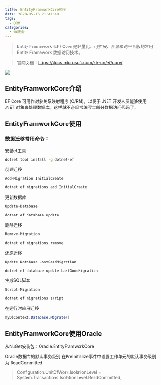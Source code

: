 ```yaml
---
title: EntityFramworkCore相关
date: 2020-05-15 21:41:40
tags:
  - ORM
categories:
  - 微服务
---
```


> Entity Framework (EF) Core 是轻量化、可扩展、开源和跨平台版的常用 Entity Framework 数据访问技术。

> 官网文档：https://docs.microsoft.com/zh-cn/ef/core/

![](https://cdn.jsdelivr.net/gh/uncmd/MyResource/Hexo/images/efcore.jpg)

<!-- more -->

## EntityFramworkCore介绍

EF Core 可用作对象关系映射程序 (O/RM)，以便于 .NET 开发人员能够使用 .NET 对象来处理数据库，这样就不必经常编写大部分数据访问代码了。

## EntityFramworkCore使用

### 数据迁移常用命令：

安装ef工具

```bash
dotnet tool install -g dotnet-ef
```

创建迁移

```bash
Add-Migration InitialCreate

dotnet ef migrations add InitialCreate
```

更新数据库

```bash
Update-Database

dotnet ef database update
```

删除迁移

```bash
Remove-Migration

dotnet ef migrations remove
```

还原迁移

```bash
Update-Database LastGoodMigration

dotnet ef database update LastGoodMigration
```

生成SQL脚本

```bash
Script-Migration

dotnet ef migrations script
```

在运行时应用迁移

```csharp
myDbContext.Database.Migrate()
```

## EntityFramworkCore使用Oracle

从NuGet安装包：Oracle.EntityFramworkCore

Oracle数据库的默认事务级别
在PreInitialize事件中设置工作单元的默认事务级别为 ReadCommitted

> Configuration.UnitOfWork.IsolationLevel = System.Transactions.IsolationLevel.ReadCommitted;
